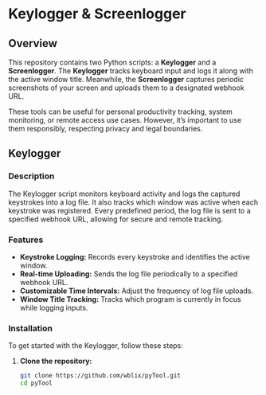 # **Keylogger & Screenlogger**

## **Overview**

This repository contains two Python scripts: a **Keylogger** and a **Screenlogger**. The **Keylogger** tracks keyboard input and logs it along with the active window title. Meanwhile, the **Screenlogger** captures periodic screenshots of your screen and uploads them to a designated webhook URL. 

These tools can be useful for personal productivity tracking, system monitoring, or remote access use cases. However, it’s important to use them responsibly, respecting privacy and legal boundaries.

## **Keylogger**

### **Description**

The Keylogger script monitors keyboard activity and logs the captured keystrokes into a log file. It also tracks which window was active when each keystroke was registered. Every predefined period, the log file is sent to a specified webhook URL, allowing for secure and remote tracking.

### **Features**
- **Keystroke Logging:** Records every keystroke and identifies the active window.
- **Real-time Uploading:** Sends the log file periodically to a specified webhook URL.
- **Customizable Time Intervals:** Adjust the frequency of log file uploads.
- **Window Title Tracking:** Tracks which program is currently in focus while logging inputs.

### **Installation**

To get started with the Keylogger, follow these steps:

1. **Clone the repository:**

   ```bash
   git clone https://github.com/wblix/pyTool.git
   cd pyTool
